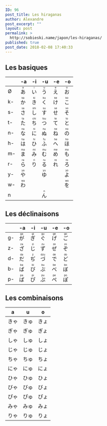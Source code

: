 ```yaml
---
ID: 96
post_title: Les hiraganas
author: Alexandre
post_excerpt: ""
layout: post
permalink: >
  http://sobieski.name/japon/les-hiraganas/
published: true
post_date: 2018-02-08 17:40:33
---
```

<h2>Les basiques</h2>
<table>
<thead>
<tr>
<th></th>
<th>-a</th>
<th>-i</th>
<th>-u</th>
<th>-e</th>
<th>-o</th>
</tr>
</thead>
<tbody>
<tr>
<td>Ø</td>
<td><ruby>あ<rt>a</rt></ruby></td>
<td><ruby>い<rt>i</rt></ruby></td>
<td><ruby>う<rt>u</rt></ruby></td>
<td><ruby>え<rt>e</rt></ruby></td>
<td><ruby>お<rt>o</rt></ruby></td>
</tr>
<tr>
<td>k-</td>
<td><ruby>か<rt>ka</rt></ruby></td>
<td><ruby>き<rt>ki</rt></ruby></td>
<td><ruby>く<rt>ku</rt></ruby></td>
<td><ruby>け<rt>ke</rt></ruby></td>
<td><ruby>こ<rt>ko</rt></ruby></td>
</tr>
<tr>
<td>s-</td>
<td><ruby>さ<rt>sa</rt></ruby></td>
<td><ruby>し<rt>shi</rt></ruby></td>
<td><ruby>す<rt>su</rt></ruby></td>
<td><ruby>せ<rt>se</rt></ruby></td>
<td><ruby>そ<rt>so</rt></ruby></td>
</tr>
<tr>
<td>t-</td>
<td><ruby>た<rt>ta</rt></ruby></td>
<td><ruby>ち<rt>chi</rt></ruby></td>
<td><ruby>つ<rt>tsu</rt></ruby></td>
<td><ruby>て<rt>te</rt></ruby></td>
<td><ruby>と<rt>to</rt></ruby></td>
</tr>
<tr>
<td>n-</td>
<td><ruby>な<rt>na</rt></ruby></td>
<td><ruby>に<rt>ni</rt></ruby></td>
<td><ruby>ぬ<rt>nu</rt></ruby></td>
<td><ruby>ね<rt>ne</rt></ruby></td>
<td><ruby>の<rt>no</rt></ruby></td>
</tr>
<tr>
<td>h-</td>
<td><ruby>は<rt>ha</rt></ruby></td>
<td><ruby>ひ<rt>hi</rt></ruby></td>
<td><ruby>ふ<rt>fu</rt></ruby></td>
<td><ruby>へ<rt>he</rt></ruby></td>
<td><ruby>ほ<rt>ho</rt></ruby></td>
</tr>
<tr>
<td>m-</td>
<td><ruby>ま<rt>ma</rt></ruby></td>
<td><ruby>み<rt>mi</rt></ruby></td>
<td><ruby>む<rt>mu</rt></ruby></td>
<td><ruby>め<rt>me</rt></ruby></td>
<td><ruby>も<rt>mo</rt></ruby></td>
</tr>
<tr>
<td>r-</td>
<td><ruby>ら<rt>ra</rt></ruby></td>
<td><ruby>り<rt>ri</rt></ruby></td>
<td><ruby>る<rt>ru</rt></ruby></td>
<td><ruby>れ<rt>re</rt></ruby></td>
<td><ruby>ろ<rt>ro</rt></ruby></td>
</tr>
<tr>
<td>y-</td>
<td><ruby>や<rt>ya</rt></ruby></td>
<td></td>
<td><ruby>ゆ<rt>yu</rt></ruby></td>
<td></td>
<td><ruby>よ<rt>yo</rt></ruby></td>
</tr>
<tr>
<td>w-</td>
<td><ruby>わ<rt>wa</rt></ruby></td>
<td></td>
<td></td>
<td></td>
<td><ruby>を<rt>wo</rt></ruby></td>
</tr>
<tr>
<td>n</td>
<td></td>
<td></td>
<td><ruby>ん<rt>n</rt></ruby></td>
<td></td>
<td></td>
</tr>
</tbody>
</table>
<h2>Les déclinaisons</h2>
<table>
<thead>
<tr>
<th></th>
<th>-a</th>
<th>-i</th>
<th>-u</th>
<th>-e</th>
<th>-o</th>
</tr>
</thead>
<tbody>
<tr>
<td>g-</td>
<td><ruby>が<rt>ga</rt></ruby></td>
<td><ruby>ぎ<rt>gi</rt></ruby></td>
<td><ruby>ぐ<rt>gu</rt></ruby></td>
<td><ruby>げ<rt>ge</rt></ruby></td>
<td><ruby>ご<rt>go</rt></ruby></td>
</tr>
<tr>
<td>z-</td>
<td><ruby>ざ<rt>za</rt></ruby></td>
<td><ruby>じ<rt>zi</rt></ruby></td>
<td><ruby>ず<rt>zu</rt></ruby></td>
<td><ruby>ぜ<rt>ze</rt></ruby></td>
<td><ruby>ぞ<rt>zo</rt></ruby></td>
</tr>
<tr>
<td>d-</td>
<td><ruby>だ<rt>da</rt></ruby></td>
<td><ruby>ぢ<rt>ji</rt></ruby></td>
<td><ruby>づ<rt>dzu</rt></ruby></td>
<td><ruby>で<rt>de</rt></ruby></td>
<td><ruby>ど<rt>do</rt></ruby></td>
</tr>
<tr>
<td>b-</td>
<td><ruby>ば<rt>ba</rt></ruby></td>
<td><ruby>び<rt>bi</rt></ruby></td>
<td><ruby>ぶ<rt>bu</rt></ruby></td>
<td><ruby>べ<rt>be</rt></ruby></td>
<td><ruby>ぼ<rt>bo</rt></ruby></td>
</tr>
<tr>
<td>p-</td>
<td><ruby>ぱ<rt>pa</rt></ruby></td>
<td><ruby>ぴ<rt>pi</rt></ruby></td>
<td><ruby>ぷ<rt>pu</rt></ruby></td>
<td><ruby>ぺ<rt>pe</rt></ruby></td>
<td><ruby>ぽ<rt>po</rt></ruby></td>
</tr>
</tbody>
</table>
<h2>Les combinaisons</h2>
<table>
<thead>
<tr>
<th>a</th>
<th>u</th>
<th>o</th>
</tr>
</thead>
<tbody>
<tr>
<td><ruby>きゃ</ruby></td>
<td><ruby>きゅ</ruby></td>
<td><ruby>きょ</ruby></td>
</tr>
<tr>
<td><ruby>ぎゃ</ruby></td>
<td><ruby>ぎゅ</ruby></td>
<td><ruby>ぎょ</ruby></td>
</tr>
<tr>
<td><ruby>しゃ</ruby></td>
<td><ruby>しゅ</ruby></td>
<td><ruby>しょ</ruby></td>
</tr>
<tr>
<td><ruby>じゃ</ruby></td>
<td><ruby>じゅ</ruby></td>
<td><ruby>じょ</ruby></td>
</tr>
<tr>
<td><ruby>ちゃ</ruby></td>
<td><ruby>ちゅ</ruby></td>
<td><ruby>ちょ</ruby></td>
</tr>
<tr>
<td><ruby>にゃ</ruby></td>
<td><ruby>にゅ</ruby></td>
<td><ruby>にょ</ruby></td>
</tr>
<tr>
<td><ruby>ひゃ</ruby></td>
<td><ruby>ひゅ</ruby></td>
<td><ruby>ひょ</ruby></td>
</tr>
<tr>
<td><ruby>びゃ</ruby></td>
<td><ruby>びゅ</ruby></td>
<td><ruby>びょ</ruby></td>
</tr>
<tr>
<td><ruby>ぴゃ</ruby></td>
<td><ruby>ぴゅ</ruby></td>
<td><ruby>ぴょ</ruby></td>
</tr>
<tr>
<td><ruby>みゃ</ruby></td>
<td><ruby>みゅ</ruby></td>
<td><ruby>みょ</ruby></td>
</tr>
<tr>
<td><ruby>りゃ</ruby></td>
<td><ruby>りゅ</ruby></td>
<td><ruby>りょ</ruby></td>
</tr>
</tbody>
</table>